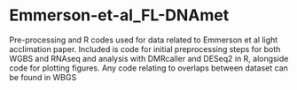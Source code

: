 # Emmerson-et-al_FL-DNAmet
Pre-processing and R codes used for data related to Emmerson et al light acclimation paper.
Included is code for initial preprocessing steps for both WGBS and RNAseq and analysis with DMRcaller and DESeq2 in R, alongside code for plotting figures.
Any code relating to overlaps between dataset can be found in WBGS


